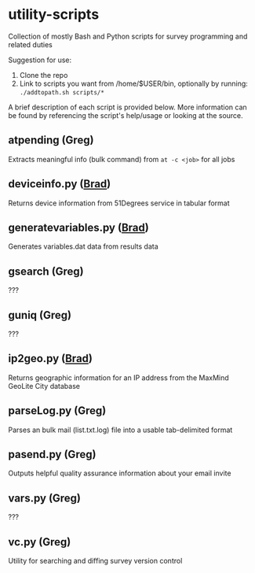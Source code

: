 # utility-scripts
Collection of mostly Bash and Python scripts for survey programming and related duties

Suggestion for use:  
1. Clone the repo  
2. Link to scripts you want from /home/$USER/bin, optionally by running: `./addtopath.sh scripts/*`

A brief description of each script is provided below. More information can be found by
 referencing the script's help/usage or looking at the source.

## atpending (Greg)
Extracts meaningful info (bulk command) from `at -c <job>` for all jobs

## deviceinfo.py ([Brad](https://github.com/bradleydecipher))
Returns device information from 51Degrees service in tabular format

## generatevariables.py ([Brad](https://github.com/bradleydecipher))
Generates variables.dat data from results data

## gsearch (Greg)
???

## guniq (Greg)
???

## ip2geo.py ([Brad](https://github.com/bradleydecipher))
Returns geographic information for an IP address from the MaxMind GeoLite City database

## parseLog.py (Greg)
Parses an bulk mail (list.txt.log) file into a usable tab-delimited format

## pasend.py (Greg)
Outputs helpful quality assurance information about your email invite

## vars.py (Greg)
???

## vc.py (Greg)
Utility for searching and diffing survey version control
